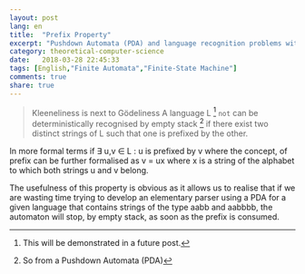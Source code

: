 ```yaml
---
layout: post
lang: en
title:  "Prefix Property"
excerpt: "Pushdown Automata (PDA) and language recognition problems with special features"
category: theoretical-computer-science
date:   2018-03-28 22:45:33
tags: [English,"Finite Automata","Finite-State Machine"]
comments: true
share: true
---
```

   
> Kleeneliness is next to Gödeliness 
A language L [^footnote1] `not` can be deterministically recognised by empty stack [^footnote2] if there exist two distinct strings of L such that one is prefixed by the other. 

In more formal terms if &exist; u,v &isin; L : u is prefixed by v where the concept, of prefix can be further formalised as v = ux where x is a string of the alphabet to which both strings u and v belong.

The usefulness of this property is obvious as it allows us to realise that if we are wasting time trying to develop an elementary parser using a PDA for a given language that contains strings of the type aabb and aabbbb, the automaton will stop, by empty stack, as soon as the prefix is consumed.

[^footnote1]: This will be demonstrated in a future post.
[^footnote2]: So from a Pushdown Automata (PDA)